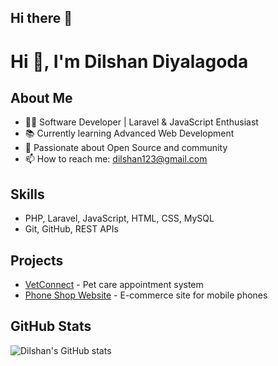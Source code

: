 ## Hi there 👋

# Hi 👋, I'm Dilshan Diyalagoda

## About Me
- 🧑‍💻 Software Developer | Laravel & JavaScript Enthusiast
- 📚 Currently learning Advanced Web Development
- 🌱 Passionate about Open Source and community
- 📫 How to reach me: dilshan123@gmail.com

## Skills
- PHP, Laravel, JavaScript, HTML, CSS, MySQL
- Git, GitHub, REST APIs

## Projects
- [VetConnect](https://github.com/dilshan123/vetconnect) - Pet care appointment system
- [Phone Shop Website](https://github.com/dilshan123/phone-shop-website) - E-commerce site for mobile phones

## GitHub Stats
![Dilshan's GitHub stats](https://github-readme-stats.vercel.app/api?username=dilshan123&show_icons=true&theme=radical)

